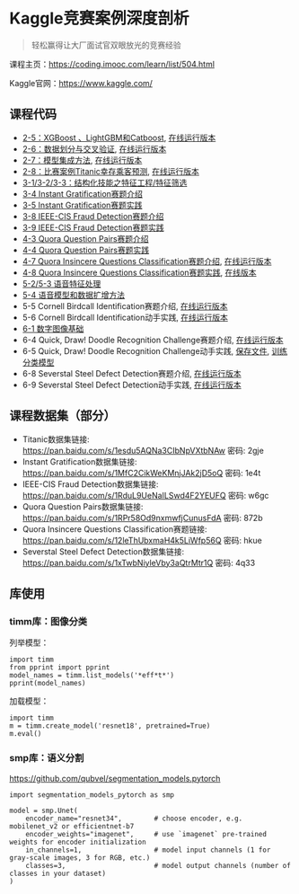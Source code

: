 # Kaggle竞赛案例深度剖析
> 轻松赢得让大厂面试官双眼放光的竞赛经验

课程主页：https://coding.imooc.com/learn/list/504.html

Kaggle官网：https://www.kaggle.com/

## 课程代码

- [2-5：XGBoost 、LightGBM和Catboost](https://git.imooc.com/coding-504/kaggle-course-note/src/master/code/2-quick-study-lgbm-xgb-and-catboost-lb-1-66.ipynb), [在线运行版本](https://www.kaggle.com/julian3833/2-quick-study-lgbm-xgb-and-catboost-lb-1-66)
- [2-6：数据划分与交叉验证](https://git.imooc.com/coding-504/kaggle-course-note/src/master/code/kaggle-ch3.ipynb), [在线运行版本](https://www.kaggle.com/finlay/kaggle-ch3/)
- [2-7：模型集成方法](https://git.imooc.com/coding-504/kaggle-course-note/src/master/code/stacking_starter.py), [在线运行版本](https://www.kaggle.com/abhilashawasthi/stacking-starter)
- [2-8：比赛案例Titanic幸存乘客预测](https://git.imooc.com/coding-504/kaggle-course-note/src/master/code/titanic-starter.ipynb), [在线运行版本](https://www.kaggle.com/finlay/titanic-starter/)
- [3-1/3-2/3-3：结构化技能之特征工程/特征筛选](https://git.imooc.com/coding-504/kaggle-course-note/src/master/code/feature-engineer-starter.ipynb)
- [3-4 Instant Gratification赛题介绍](https://git.imooc.com/coding-504/kaggle-course-note/src/master/code/instant-gratification-eda.ipynb)
- [3-5 Instant Gratification赛题实践](https://git.imooc.com/coding-504/kaggle-course-note/src/master/code/instant-gratification-qda-starter.ipynb)
- [3-8 IEEE-CIS Fraud Detection赛题介绍](https://git.imooc.com/coding-504/kaggle-course-note/src/master/code/ieee-fraud-detection-eda.ipynb)
- [3-9 IEEE-CIS Fraud Detection赛题实践](https://git.imooc.com/coding-504/kaggle-course-note/src/master/code/ieee-fraud-detection-starter.ipynb)
- [4-3 Quora Question Pairs赛题介绍](https://git.imooc.com/coding-504/kaggle-course-note/src/master/code/quora-pairs-eda.ipynb)
- [4-4 Quora Question Pairs赛题实践](https://git.imooc.com/coding-504/kaggle-course-note/src/master/code/quora-pairs-starter.ipynb)
- [4-7 Quora Insincere Questions Classification赛题介绍](https://git.imooc.com/coding-504/kaggle-course-note/src/master/code/simple-exploration-notebook-qiqc.ipynb), [在线运行版本](https://www.kaggle.com/sudalairajkumar/simple-exploration-notebook-qiqc)
- [4-8 Quora Insincere Questions Classification赛题实践](https://git.imooc.com/coding-504/kaggle-course-note/src/master/code/qiqc-text-modelling-in-pytorch.ipynb), [在线版本](https://www.kaggle.com/finlay/qiqc-text-modelling-in-pytorch/)
- [5-2/5-3 语音特征处理](https://git.imooc.com/coding-504/kaggle-course-note/src/master/code/audio-basic.ipynb)
- [5-4 语音模型和数据扩增方法](https://git.imooc.com/coding-504/kaggle-course-note/src/master/code/audio-aug.ipynb)
- 5-5 Cornell Birdcall Identification赛题介绍, [在线运行版本](https://www.kaggle.com/rohitsingh9990/eda-visualizations-simple-baseline)
- 5-6 Cornell Birdcall Identification动手实践, [在线运行版本](https://www.kaggle.com/hidehisaarai1213/introduction-to-sound-event-detection)
- [6-1 数字图像基础](https://git.imooc.com/coding-504/kaggle-course-note/src/master/code/%e6%95%b0%e5%ad%97%e5%9b%be%e5%83%8f%e5%9f%ba%e7%a1%80.ipynb)
- 6-4 Quick, Draw! Doodle Recognition Challenge赛题介绍, [在线运行版本](https://www.kaggle.com/gaborfodor/how-to-draw-an-owl-lb-0-002)
- 6-5 Quick, Draw! Doodle Recognition Challenge动手实践, [保存文件](https://git.imooc.com/coding-504/kaggle-course-note/src/master/code/quickdraw_1_savedf.py), [训练分类模型](https://git.imooc.com/coding-504/kaggle-course-note/src/master/code/quickdraw_2_train.py)
- 6-8 Severstal Steel Defect Detection赛题介绍, [在线运行版本](https://www.kaggle.com/ikaynov/severstal-eda)
- 6-9 Severstal Steel Defect Detection动手实践, [在线运行版本](https://www.kaggle.com/rishabhiitbhu/unet-starter-kernel-pytorch-lb-0-88)


## 课程数据集（部分）


- Titanic数据集链接: https://pan.baidu.com/s/1esdu5AQNa3CIbNpVXtbNAw  密码: 2gje
- Instant Gratification数据集链接: https://pan.baidu.com/s/1MfC2CikWeKMnjJAk2jD5oQ  密码: 1e4t
- IEEE-CIS Fraud Detection数据集链接: https://pan.baidu.com/s/1RduL9UeNaILSwd4F2YEUFQ  密码: w6gc
- Quora Question Pairs数据集链接: https://pan.baidu.com/s/1RPr58Od9nxmwfjCunusFdA  密码: 872b
- Quora Insincere Questions Classification赛题链接: https://pan.baidu.com/s/12leThUbxmaH4k5LiWfp56Q  密码: hkue
- Severstal Steel Defect Detection数据集链接: https://pan.baidu.com/s/1xTwbNiyleVby3aQtrMtr1Q  密码: 4q33

## 库使用

### timm库：图像分类


列举模型：
```
import timm
from pprint import pprint
model_names = timm.list_models('*eff*t*')
pprint(model_names)
```

加载模型：
```
import timm
m = timm.create_model('resnet18', pretrained=True)
m.eval()
```

### smp库：语义分割

https://github.com/qubvel/segmentation_models.pytorch

```
import segmentation_models_pytorch as smp

model = smp.Unet(
    encoder_name="resnet34",        # choose encoder, e.g. mobilenet_v2 or efficientnet-b7
    encoder_weights="imagenet",     # use `imagenet` pre-trained weights for encoder initialization
    in_channels=1,                  # model input channels (1 for gray-scale images, 3 for RGB, etc.)
    classes=3,                      # model output channels (number of classes in your dataset)
)
```